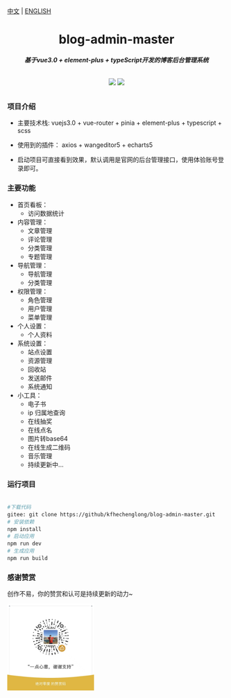 <div><a href="https://github.com/kfhechenglong/blog-admin-master/blob/master/README.md">中文</a>  |  <a href="https://github.com/kfhechenglong/blog-admin-master/blob/master/README.en.md">ENGLISH</a></div>

<h1 align="center" style=" font-weight: bold;">blog-admin-master</h1>
<h5 align="center">基于vue3.0 + element-plus + typeScript开发的博客后台管理系统</h5>


<p align="center" style="padding:10px">
	<a href="https://github/kfhechenglong/blog-admin-master.git"><img src="https://img.shields.io/github/stars/kfhechenglong/blog-admin-master"></a>
	<a href="https://github/kfhechenglong/blog-admin-master.git"><img src="https://img.shields.io/github/forks/kfhechenglong/blog-admin-master"></a>
</p>


### 项目介绍

- 主要技术栈: vuejs3.0 + vue-router + pinia + element-plus + typescript + scss

- 使用到的插件： axios + wangeditor5 + echarts5

- 启动项目可直接看到效果，默认调用是官网的后台管理接口，使用体验账号登录即可。

### 主要功能

- 首页看板：
	- 访问数据统计
- 内容管理：
	- 文章管理
	- 评论管理
	- 分类管理
	- 专题管理
- 导航管理：
	- 导航管理
	- 分类管理
- 权限管理：
	- 角色管理
	- 用户管理
	- 菜单管理
- 个人设置：
	- 个人资料
- 系统设置：
	- 站点设置
	- 资源管理
	- 回收站
	- 发送邮件
	- 系统通知
- 小工具：
	- 电子书
	- ip 归属地查询
	- 在线抽奖
	- 在线点名
	- 图片转base64
	- 在线生成二维码
	- 音乐管理
	- 持续更新中...




### 运行项目



``` bash

#下载代码
gitee: git clone https://github/kfhechenglong/blog-admin-master.git
# 安装依赖
npm install
# 启动应用 
npm run dev
# 生成应用
npm run build

```

### 感谢赞赏  


 创作不易，你的赞赏和认可是持续更新的动力~

<img src="./src/assets/images/donate.jpg" alt="赞赏" width="200px" />
